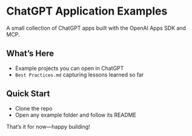 # ChatGPT Application Examples

A small collection of ChatGPT apps built with the OpenAI Apps SDK and MCP.

## What’s Here
- Example projects you can open in ChatGPT
- `Best Practices.md` capturing lessons learned so far

## Quick Start
- Clone the repo
- Open any example folder and follow its README

That’s it for now—happy building!

